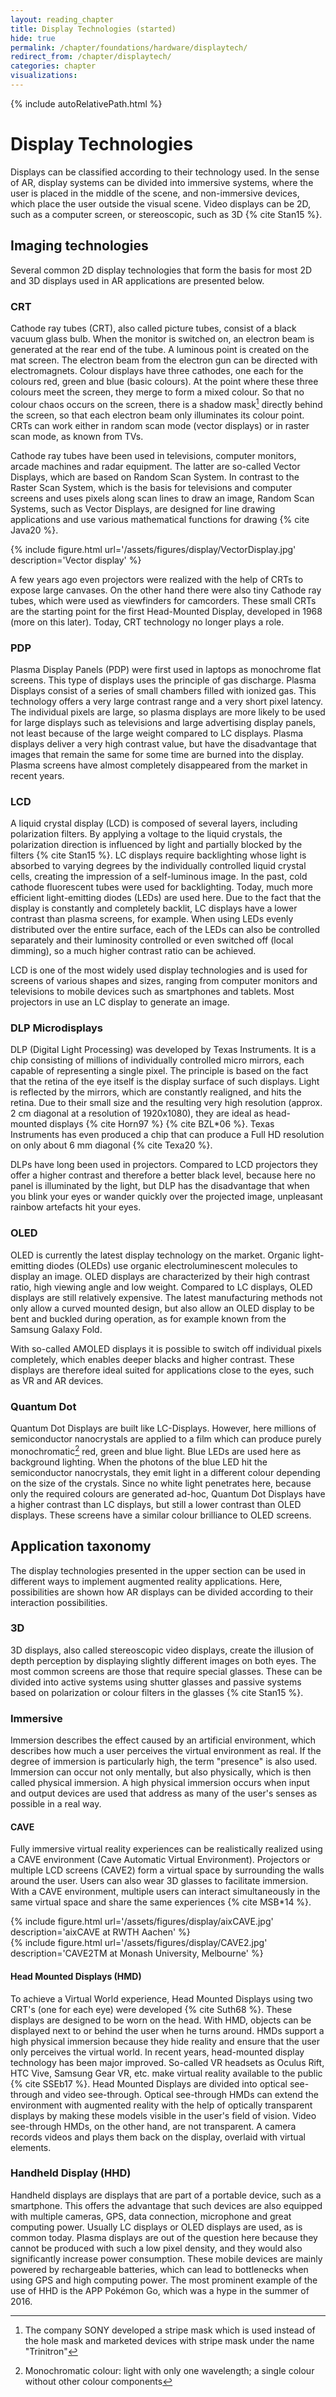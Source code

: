 ```yaml
---
layout: reading_chapter
title: Display Technologies (started)
hide: true
permalink: /chapter/foundations/hardware/displaytech/
redirect_from: /chapter/displaytech/
categories: chapter
visualizations:
---
```


{% include autoRelativePath.html %}

# Display Technologies 
Displays can be classified according to their technology used.
In the sense of AR, display systems can be divided into immersive systems, where the user is placed in the middle of the scene, and non-immersive devices, which place the user outside the visual scene.
Video displays can be 2D, such as a computer screen, or stereoscopic, such as 3D {% cite Stan15 %}.

## Imaging technologies

Several common 2D display technologies that form the basis for most 2D and 3D displays used in AR applications are presented below.

### CRT

Cathode ray tubes (CRT), also called picture tubes, consist of a black vacuum glass bulb.
When the monitor is switched on, an electron beam is generated at the rear end of the tube.
A luminous point is created on the mat screen.
The electron beam from the electron gun can be directed with electromagnets.
Colour displays have three cathodes, one each for the colours red, green and blue (basic colours).
At the point where these three colours meet the screen, they merge to form a mixed colour.
So that no colour chaos occurs on the screen, there is a shadow mask[^1] directly behind the screen, so that each electron beam only illuminates its colour point.
CRTs can work either in random scan mode (vector displays) or in raster scan mode, as known from TVs.

Cathode ray tubes have been used in televisions, computer monitors, arcade machines and radar equipment.
The latter are so-called Vector Displays, which are based on Random Scan System.
In contrast to the Raster Scan System, which is the basis for televisions and computer screens and uses pixels along scan lines to draw an image, Random Scan Systems, such as Vector Displays, are designed for line drawing applications and use various mathematical functions for drawing {% cite Java20 %}.

{% include figure.html url='/assets/figures/display/VectorDisplay.jpg' description='Vector display' %}

A few years ago even projectors were realized with the help of CRTs to expose large canvases.
On the other hand there were also tiny Cathode ray tubes, which were used as viewfinders for camcorders.
These small CRTs are the starting point for the first Head-Mounted Display, developed in 1968 (more on this later).
Today, CRT technology no longer plays a role.

### PDP

Plasma Display Panels (PDP) were first used in laptops as monochrome flat screens.
This type of displays uses the principle of gas discharge.
Plasma Displays consist of a series of small chambers filled with ionized gas.
This technology offers a very large contrast range and a very short pixel latency.
The individual pixels are large, so plasma displays are more likely to be used for large displays such as televisions and large advertising display panels, not least because of the large weight compared to LC displays.
Plasma displays deliver a very high contrast value, but have the disadvantage that images that remain the same for some time are burned into the display.
Plasma screens have almost completely disappeared from the market in recent years.

### LCD

A liquid crystal display (LCD) is composed of several layers, including polarization filters.
By applying a voltage to the liquid crystals, the polarization direction is influenced by light and partially blocked by the filters {% cite Stan15 %}.
LC displays require backlighting whose light is absorbed to varying degrees by the individually controlled liquid crystal cells, creating the impression of a self-luminous image.
In the past, cold cathode fluorescent tubes were used for backlighting.
Today, much more efficient light-emitting diodes (LEDs) are used here.
Due to the fact that the display is constantly and completely backlit, LC displays have a lower contrast than plasma screens, for example.
When using LEDs evenly distributed over the entire surface, each of the LEDs can also be controlled separately and their luminosity controlled or even switched off (local dimming), so a much higher contrast ratio can be achieved.

LCD is one of the most widely used display technologies and is used for screens of various shapes and sizes, ranging from computer monitors and televisions to mobile devices such as smartphones and tablets.
Most projectors in use an LC display to generate an image.

### DLP Microdisplays

DLP (Digital Light Processing) was developed by Texas Instruments.
It is a chip consisting of  millions of individually controlled micro mirrors, each capable of representing a single pixel.
The principle is based on the fact that the retina of the eye itself is the display surface of such displays.
Light is reflected by the mirrors, which are constantly realigned, and hits the retina.
Due to their small size and the resulting very high resolution (approx. 2 cm diagonal at a resolution of 1920x1080), they are ideal as head-mounted displays {% cite Horn97 %}  {% cite BZL*06 %}.
Texas Instruments has even produced a chip that can produce a Full HD resolution on only about 6 mm diagonal {% cite Texa20 %}.

DLPs have long been used in projectors.
Compared to LCD projectors they offer a higher contrast and therefore a better black level, because here no panel is illuminated by the light, but DLP has the disadvantage that when you blink your eyes or wander quickly over the projected image, unpleasant rainbow artefacts hit your eyes.

### OLED

OLED is currently the latest display technology on the market.
Organic light-emitting diodes (OLEDs) use organic electroluminescent molecules to display an image.
OLED displays are characterized by their high contrast ratio, high viewing angle and low weight.
Compared to LC displays, OLED displays are still relatively expensive.
The latest manufacturing methods not only allow a curved mounted design, but also allow an OLED display to be bent and buckled during operation, as for example known from the Samsung Galaxy Fold.

With so-called AMOLED displays it is possible to switch off individual pixels completely, which enables deeper blacks and higher contrast.
These displays are therefore ideal suited for applications close to the eyes, such as VR and AR devices.

### Quantum Dot

Quantum Dot Displays are built like LC-Displays.
However, here millions of semiconductor nanocrystals are applied to a film which can produce purely monochromatic[^2] red, green and blue light.
Blue LEDs are used here as background lighting.
When the photons of the blue LED hit the semiconductor nanocrystals, they emit light in a different colour depending on the size of the crystals.
Since no white light penetrates here, because only the required colours are generated ad-hoc, Quantum Dot Displays have a higher contrast than LC displays, but still a lower contrast than OLED displays.
These screens have a similar colour brilliance to OLED screens.

## Application taxonomy

The display technologies presented in the upper section can be used in different ways to implement augmented reality applications.
Here, possibilities are shown how AR displays can be divided according to their interaction possibilities.

### 3D

3D displays, also called stereoscopic video displays, create the illusion of depth perception by displaying slightly different images on both eyes.
The most common screens are those that require special glasses.
These can be divided into active systems using shutter glasses and passive systems based on polarization or colour filters in the glasses {% cite Stan15 %}.

### Immersive

Immersion describes the effect caused by an artificial environment, which describes how much a user perceives the virtual environment as real.
If the degree of immersion is particularly high, the term "presence" is also used.
Immersion can occur not only mentally, but also physically, which is then called physical immersion.
A high physical immersion occurs when input and output devices are used that address as many of the user's senses as possible in a real way.
 
#### CAVE 
  
Fully immersive virtual reality experiences can be realistically realized using a CAVE environment (Cave Automatic Virtual Environment).
Projectors or multiple LCD screens (CAVE2) form a virtual space by surrounding the walls around the user.
Users can also wear 3D glasses to facilitate immersion.
With a CAVE environment, multiple users can interact simultaneously in the same virtual space and share the same experiences {% cite MSB*14 %}.



{% include figure.html url='/assets/figures/display/aixCAVE.jpg' description='aixCAVE at RWTH Aachen' %}
<br>
{% include figure.html url='/assets/figures/display/CAVE2.jpg' description='CAVE2TM at Monash University, Melbourne' %}
<br>



#### Head Mounted Displays (HMD)

To achieve a Virtual World experience, Head Mounted Displays using two CRT's (one for each eye) were developed {% cite Suth68 %}.
These displays are designed to be worn on the head.
With HMD, objects can be displayed next to or behind the user when he turns around.
HMDs support a high physical immersion because they hide reality and ensure that the user only perceives the virtual world.
In recent years, head-mounted display technology has been major improved.
So-called VR headsets as Oculus Rift, HTC Vive, Samsung Gear VR, etc. make virtual reality available to the public {% cite SSEb17 %}.
Head Mounted Displays are divided into optical see-through and video see-through.
Optical see-through HMDs can extend the environment with augmented reality with the help of optically transparent displays by making these models visible in the user's field of vision.
Video see-through HMDs, on the other hand, are not transparent.
A camera records videos and plays them back on the display, overlaid with virtual elements.

### Handheld Display (HHD)

Handheld displays are displays that are part of a portable device, such as a smartphone.
This offers the advantage that such devices are also equipped with multiple cameras, GPS, data connection, microphone and great computing power.
Usually LC displays or OLED displays are used, as is common today.
Plasma displays are out of the question here because they cannot be produced with such a low pixel density, and they would also significantly increase power consumption.
These mobile devices are mainly powered by rechargeable batteries, which can lead to bottlenecks when using GPS and high computing power.
The most prominent example of the use of HHD is the APP Pokémon Go, which was a hype in the summer of 2016.


[^1]: The company SONY developed a stripe mask which is used instead of the hole mask and marketed devices with stripe mask under the name "Trinitron"

[^2]: Monochromatic colour: light with only one wavelength; a single colour without other colour components
